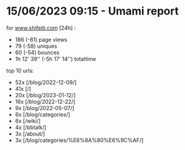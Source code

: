 # 15/06/2023 09:15 - Umami report
for www.shifeiti.com [24h] :

 - 186 (-81) page views
 - 79 (-58) uniques
 - 60 (-54) bounces
 - 1h 12' 39'' (-5h 17' 14'') totaltime


top 10 urls:
 - 52x [/blog/2022-12-09/]
 - 41x [/]
 - 20x [/blog/2023-01-12/]
 - 16x [/blog/2022-12-22/]
 - 9x [/blog/2022-05-07/]
 - 6x [/blog/categories/]
 - 6x [/wiki/]
 - 4x [/bbtalk/]
 - 3x [/about/]
 - 3x [/blog/categories/%E6%8A%80%E6%9C%AF/]



